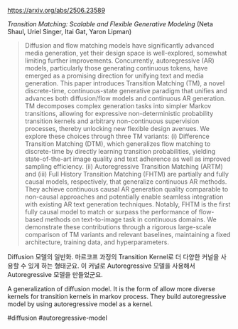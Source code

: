 https://arxiv.org/abs/2506.23589

*Transition Matching: Scalable and Flexible Generative Modeling* (Neta Shaul, Uriel Singer, Itai Gat, Yaron Lipman)

> Diffusion and flow matching models have significantly advanced media generation, yet their design space is well-explored, somewhat limiting further improvements. Concurrently, autoregressive (AR) models, particularly those generating continuous tokens, have emerged as a promising direction for unifying text and media generation. This paper introduces Transition Matching (TM), a novel discrete-time, continuous-state generative paradigm that unifies and advances both diffusion/flow models and continuous AR generation. TM decomposes complex generation tasks into simpler Markov transitions, allowing for expressive non-deterministic probability transition kernels and arbitrary non-continuous supervision processes, thereby unlocking new flexible design avenues. We explore these choices through three TM variants: (i) Difference Transition Matching (DTM), which generalizes flow matching to discrete-time by directly learning transition probabilities, yielding state-of-the-art image quality and text adherence as well as improved sampling efficiency. (ii) Autoregressive Transition Matching (ARTM) and (iii) Full History Transition Matching (FHTM) are partially and fully causal models, respectively, that generalize continuous AR methods. They achieve continuous causal AR generation quality comparable to non-causal approaches and potentially enable seamless integration with existing AR text generation techniques. Notably, FHTM is the first fully causal model to match or surpass the performance of flow-based methods on text-to-image task in continuous domains. We demonstrate these contributions through a rigorous large-scale comparison of TM variants and relevant baselines, maintaining a fixed architecture, training data, and hyperparameters.

Diffusion 모델의 일반화. 마르코프 과정의 Transition Kernel로 더 다양한 커널을 사용할 수 있게 하는 형태군요. 이 커널로 Autoregressive 모델을 사용해서 Autoregressive 모델을 만들었군요.

<english>
A generalization of diffusion model. It is the form of allow more diverse kernels for transition kernels in markov process. They build autoregressive model by using autoregressive model as a kernel.
</english>

#diffusion #autoregressive-model 